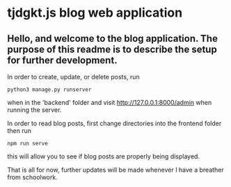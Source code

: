 # tjdgkt.js blog web application

## Hello, and welcome to the blog application. The purpose of this readme is to describe the setup for further development. 

In order to create, update, or delete posts, run 
```
python3 manage.py runserver
```
when in the 'backend' folder and visit http://127.0.0.1:8000/admin when running the server.

In order to read blog posts, first change directories into the frontend folder then run
```
npm run serve
```

this will allow you to see if blog posts are properly being displayed. 

That is all for now, further updates will be made whenever I have a breather from schoolwork.